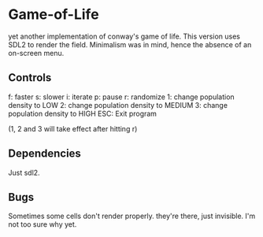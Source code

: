 # Game-of-Life
yet another implementation of conway's game of life.
This version uses SDL2 to render the field.
Minimalism was in mind, hence the absence of an
on-screen menu.

## Controls
f: faster
s: slower
i: iterate
p: pause
r: randomize
1: change population density to LOW
2: change population density to MEDIUM
3: change population density to HIGH
ESC: Exit program

(1, 2 and 3 will take effect after hitting r)

## Dependencies
Just sdl2.

## Bugs
Sometimes some cells don't render properly.
they're there, just invisible. I'm not too sure why yet.
